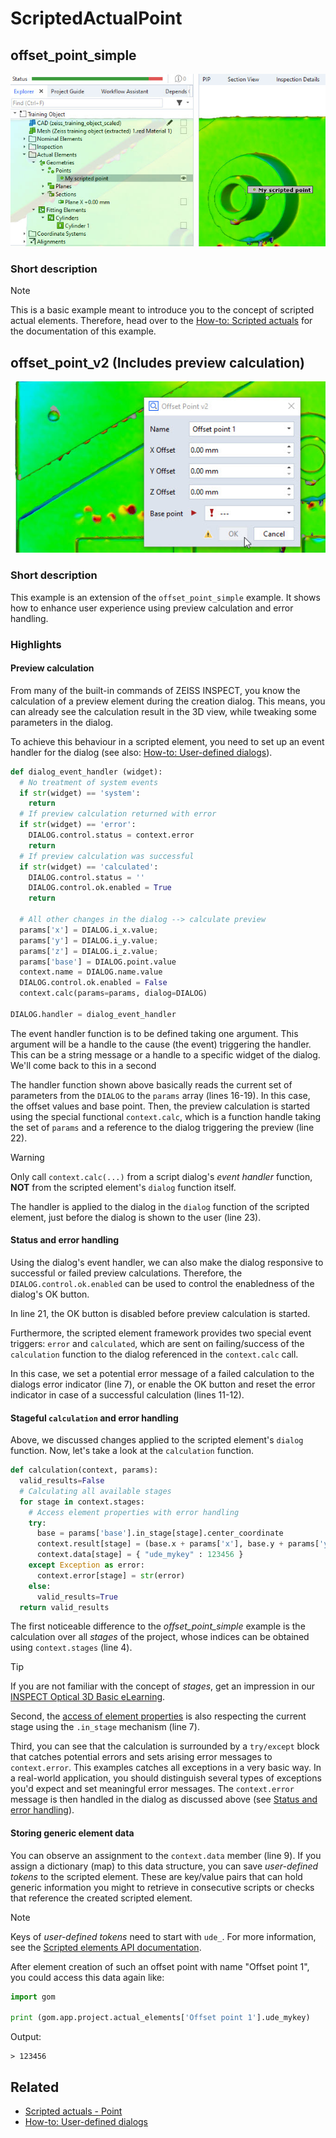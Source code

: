 # ScriptedActualPoint

## offset_point_simple

![Scripted actual point in Explorer](scripted_actual_explorer.jpg)

### Short description

> [!NOTE]
> This is a basic example meant to introduce you to the concept of scripted actual elements. Therefore, head over to the [How-to: Scripted actuals](https://zeiss.github.io/zeiss-inspect-app-api/2025/howtos/scripted_elements/scripted_actuals.html) for the documentation of this example.

## offset_point_v2 (Includes preview calculation)

![Offset point dialog](offset_point_v2.jpg)

### Short description

This example is an extension of the `offset_point_simple` example. It shows how to enhance user experience using preview calculation and error handling.

### Highlights

#### Preview calculation

From many of the built-in commands of ZEISS INSPECT, you know the calculation of a preview element during the creation dialog. This means, you can already see the calculation result in the 3D view, while tweaking some parameters in the dialog.

To achieve this behaviour in a scripted element, you need to set up an event handler for the dialog (see also: [How-to: User-defined dialogs](https://zeiss.github.io/zeiss-inspect-app-api/2025/howtos/python_api_introduction/user_defined_dialogs.html)). 

```python
def dialog_event_handler (widget):
  # No treatment of system events
  if str(widget) == 'system':
    return
  # If preview calculation returned with error
  if str(widget) == 'error':
    DIALOG.control.status = context.error
    return
  # If preview calculation was successful
  if str(widget) == 'calculated':
    DIALOG.control.status = ''
    DIALOG.control.ok.enabled = True
    return
    
  # All other changes in the dialog --> calculate preview
  params['x'] = DIALOG.i_x.value;
  params['y'] = DIALOG.i_y.value;
  params['z'] = DIALOG.i_z.value;
  params['base'] = DIALOG.point.value
  context.name = DIALOG.name.value
  DIALOG.control.ok.enabled = False
  context.calc(params=params, dialog=DIALOG)

DIALOG.handler = dialog_event_handler
```

The event handler function is to be defined taking one argument. This argument will be a handle to the cause (the event) triggering the handler. This can be a string message or a handle to a specific widget of the dialog. We'll come back to this in a second

The handler function shown above basically reads the current set of parameters from the `DIALOG` to the `params` array (lines 16-19). In this case, the offset values and base point. Then, the preview calculation is started using the special functional `context.calc`, which is a function handle taking the set of `params` and a reference to the dialog triggering the preview (line 22).


> [!WARNING]
> Only call `context.calc(...)` from a script dialog's *event handler* function, **NOT** from the scripted element's `dialog` function itself.

The handler is applied to the dialog in the `dialog` function of the scripted element, just before the dialog is shown to the user (line 23).

#### Status and error handling

Using the dialog's event handler, we can also make the dialog responsive to successful or failed preview calculations. Therefore, the `DIALOG.control.ok.enabled` can be used to control the enabledness of the dialog's OK button.

In line 21, the OK button is disabled before preview calculation is started.

Furthermore, the scripted element framework provides two special event triggers: `error` and `calculated`, which are sent on failing/success of the `calculation` function to the dialog referenced in the `context.calc` call.

In this case, we set a potential error message of a failed calculation to the dialogs error indicator (line 7), or enable the OK button and reset the error indicator in case of a successful calculation (lines 11-12).


#### Stageful `calculation` and error handling
 
Above, we discussed changes applied to the scripted element's `dialog` function. Now, let's take a look at the `calculation` function.

```python
def calculation(context, params):
  valid_results=False
  # Calculating all available stages
  for stage in context.stages:
    # Access element properties with error handling
    try:
      base = params['base'].in_stage[stage].center_coordinate
      context.result[stage] = (base.x + params['x'], base.y + params['y'], base.z + params['z'])
      context.data[stage] = { "ude_mykey" : 123456 }
    except Exception as error:
      context.error[stage] = str(error)
    else:
      valid_results=True
  return valid_results
```

The first noticeable difference to the *offset_point_simple* example is the calculation over all *stages* of the project, whose indices can be obtained using `context.stages` (line 4).

> [!TIP]
> If you are not familiar with the concept of *stages*, get an impression in our [INSPECT Optical 3D Basic eLearning](https://qualitytraining.zeiss.com/home/LearningPath/18109). 

Second, the [access of element properties](https://zeiss.github.io/zeiss-inspect-app-api/2025/howtos/python_api_introduction/python_api_introduction.html#access-element-properties) is also respecting the current stage using the `.in_stage` mechanism (line 7).

Third, you can see that the calculation is surrounded by a `try/except` block that catches potential errors and sets arising error messages to `context.error`. This examples catches all exceptions in a very basic way. In a real-world application, you should distinguish several types of exceptions you'd expect and set meaningful error messages. The `context.error` message is then handled in the dialog as discussed above (see [Status and error handling](#status-and-error-handling)).

#### Storing generic element data

You can observe an assignment to the `context.data` member (line 9). If you assign a dictionary (map) to this data structure, you can save *user-defined tokens* to the scripted element. These are key/value pairs that can hold generic information you might to retrieve in consecutive scripts or checks that reference the created scripted element. 

> [!NOTE]
> Keys of *user-defined tokens* need to start with `ude_`. For more information, see the [Scripted elements API documentation](https://zeiss.github.io/zeiss-inspect-app-api/2025/python_api/scripted_elements_api.html).

After element creation of such an offset point with name "Offset point 1", you could access this data again like:
```python
import gom

print (gom.app.project.actual_elements['Offset point 1'].ude_mykey)
```
Output:
```
> 123456
```


## Related

* [Scripted actuals - Point](https://zeiss.github.io/zeiss-inspect-app-api/2025/python_api/scripted_elements_api.html#point)
* [How-to: User-defined dialogs](https://zeiss.github.io/zeiss-inspect-app-api/2025/howtos/python_api_introduction/user_defined_dialogs.html)
